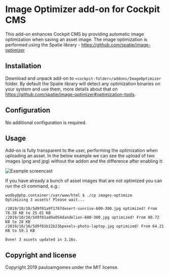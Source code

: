 # Image Optimizer add-on for Cockpit CMS

This add-on enhances Cockpit CMS by providing automatic image optimization when saving an asset image.
The image optimization is performed using the Spatie library - https://github.com/spatie/image-optimizer

## Installation

Download and unpack add-on to `<cockpit-folder>/addons/ImageOptimizer` folder.
By default the Spatie library will detect any optimization binaries on your system and use them, more details about that on https://github.com/spatie/image-optimizer#optimization-tools.

## Configuration

No additional configuration is required.

## Usage

Add-on is fully transparent to the user, performing the optimization when uploading an asset. In the below example we can see the upload of two images (png and jpg) without the addon and the difference after enabling it:

![Example screencast](https://monosnap.com/image/qfcNF9hojfxOVMEiZ2INA98ME7SVna)

If you have already a bunch of asset images that are not optimized you can run the cli command, e.g.:

```
wodby@php.container:/var/www/html $ ./cp images-optimize
Optimizing 3 assets! Please wait...

/2019/10/10/5d9f01a9f1767desert-sunrise-600-300.jpg optimized! From 78.39 KB to 25.61 KB
/2019/10/10/5d9f01ad9a054dandelion-600-300.jpg optimized! From 80.72 KB to 28 KB
/2019/10/10/5d9f01b12b23bpexels-photo-laptop.jpg optimized! From 64.21 KB to 59.1 KB

Done! 3 assets updated in 3.16s.
```

## Copyright and license

Copyright 2019 pauloamgomes under the MIT license.
